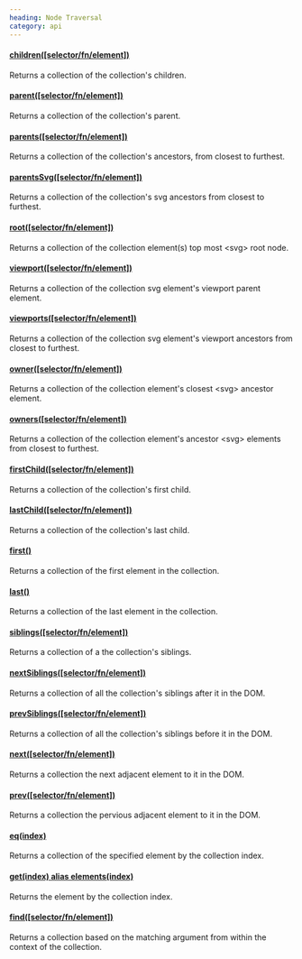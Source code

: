 ```yaml
--- 
heading: Node Traversal
category: api
---
```


#### [children([selector/fn/element])](/api/children/)

Returns a collection of the collection's children.

#### [parent([selector/fn/element])](/api/parent/)

Returns a collection of the collection's parent.

#### [parents([selector/fn/element])](/api/parents/)

Returns a collection of the collection's ancestors, from closest to furthest.

#### [parentsSvg([selector/fn/element])](/api/parentsSvg/)

Returns a collection of the collection's svg ancestors from closest to furthest.

#### [root([selector/fn/element])](/api/root/)

Returns a collection of the collection element(s) top most &lt;svg&gt; root node.

#### [viewport([selector/fn/element])](/api/viewport/)

Returns a collection of the collection svg element's viewport parent element.

#### [viewports([selector/fn/element])](/api/viewports/)

Returns a collection of the collection svg element's viewport ancestors from 
closest to furthest.

#### [owner([selector/fn/element])](/api/owner/)

Returns a collection of the collection element's closest &lt;svg&gt; ancestor 
element.

#### [owners([selector/fn/element])](/api/owners/)

Returns a collection of the collection element's ancestor &lt;svg&gt; elements 
from closest to furthest.

#### [firstChild([selector/fn/element])](/api/firstChild/)

Returns a collection of the collection's first child.

#### [lastChild([selector/fn/element])](/api/lastChild/)

Returns a collection of the collection's last child.

#### [first()](/api/first/)

Returns a collection of the first element in the collection.

#### [last()](/api/last/)

Returns a collection of the last element in the collection.

#### [siblings([selector/fn/element])](/api/siblings/)

Returns a collection of a the collection's siblings.

#### [nextSiblings([selector/fn/element])](/api/nextSiblings/)

Returns a collection of all the collection's siblings after it in 
the DOM.

#### [prevSiblings([selector/fn/element])](/api/prevSiblings/)

Returns a collection of all the collection's siblings before it in
the DOM.

#### [next([selector/fn/element])](/api/next/)

Returns a collection the next adjacent element to it in the DOM.

#### [prev([selector/fn/element])](/api/prev/)

Returns a collection the pervious adjacent element to it in the 
DOM.

#### [eq(index)](/api/eq/)

Returns a collection of the specified element by the collection index.

#### [get(index) alias elements(index)](/api/get/)

Returns the element by the collection index.

#### [find([selector/fn/element])](/api/find/)

Returns a collection based on the matching argument from within the context of the collection.
